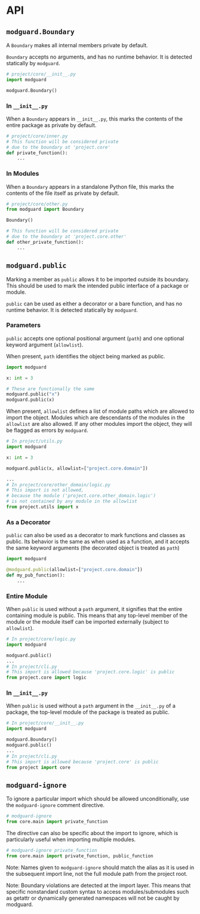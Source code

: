 # API

## `modguard.Boundary`
A `Boundary` makes all internal members private by default.

`Boundary` accepts no arguments, and has no runtime behavior. It is detected statically by `modguard`.
```python
# project/core/__init__.py
import modguard

modguard.Boundary()
```
### In `__init__.py`
When a `Boundary` appears in `__init__.py`, this marks the contents of the entire package as private by default.
```python
# project/core/inner.py
# This function will be considered private
# due to the boundary at 'project.core'
def private_function():
    ...
```

### In Modules
When a `Boundary` appears in a standalone Python file, this marks the contents of the file itself as private by default.
```python
# project/core/other.py
from modguard import Boundary

Boundary()

# This function will be considered private
# due to the boundary at 'project.core.other'
def other_private_function():
    ...
```

## `modguard.public`
Marking a member as `public` allows it to be imported outside its boundary. This should be used to mark the intended public interface of a package or module.

`public` can be used as either a decorator or a bare function, and has no runtime behavior. It is detected statically by `modguard`.

### Parameters
`public` accepts one optional positional argument (`path`) and one optional keyword argument (`allowlist`).

When present, `path` identifies the object being marked as public.
```python
import modguard

x: int = 3

# These are functionally the same
modguard.public("x")
modguard.public(x)
```

When present, `allowlist` defines a list of module paths which are allowed to import the object. Modules which are descendants of the modules in the `allowlist` are also allowed. If any other modules import the object, they will be flagged as errors by `modguard`.
```python
# In project/utils.py
import modguard

x: int = 3

modguard.public(x, allowlist=["project.core.domain"])

...
# In project/core/other_domain/logic.py
# This import is not allowed,
# because the module ('project.core.other_domain.logic')
# is not contained by any module in the allowlist
from project.utils import x
```

### As a Decorator
`public` can also be used as a decorator to mark functions and classes as public. Its behavior is the same as when used as a function, and it accepts the same keyword arguments (the decorated object is treated as `path`)

```python
import modguard

@modguard.public(allowlist=["project.core.domain"])
def my_pub_function():
    ...
```

### Entire Module
When `public` is used without a `path` argument, it signifies that the entire containing module is public. This means that any top-level member of the module or the module itself can be imported externally (subject to `allowlist`).
```python
# In project/core/logic.py
import modguard

modguard.public()
...
# In project/cli.py
# This import is allowed because 'project.core.logic' is public 
from project.core import logic
```

### In `__init__.py`
When `public` is used without a `path` argument in the `__init__.py` of a package, the top-level module of the package is treated as public.
```python
# In project/core/__init__.py
import modguard

modguard.Boundary()
modguard.public()
...
# In project/cli.py
# This import is allowed because 'project.core' is public 
from project import core
```

## `modguard-ignore`
To ignore a particular import which should be allowed unconditionally, use the `modguard-ignore` comment directive.
```python
# modguard-ignore
from core.main import private_function
```
The directive can also be specific about the import to ignore, which is particularly useful when importing multiple modules.
```python
# modguard-ignore private_function
from core.main import private_function, public_function
```
Note: Names given to `modguard-ignore` should match the alias as it is used in the subsequent import line, not the full module path from the project root.

Note: Boundary violations are detected at the import layer. This means that specific nonstandard custom syntax to access modules/submodules such as getattr or dynamically generated namespaces will not be caught by modguard.